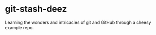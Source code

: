 # git-stash-deez
Learning the wonders and intricacies of git and GitHub through a cheesy example repo. 
